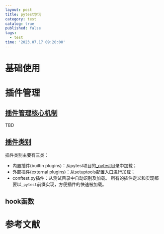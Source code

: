 ```yaml
---
layout: post
title: pytest学习
category: test
catalog: true
published: false
tags:
  - test
time: '2023.07.17 09:20:00'
---
```

# 基础使用
# 插件管理
## [插件管理核心机制](https://github.com/pytest-dev/pluggy/)
TBD

## [插件类别](https://docs.pytest.org/en/latest/how-to/writing_plugins.html)
插件类别主要有三类：
- 内置插件(builtin plugins)：从pytest项目的[_pytest](https://github.com/pytest-dev/pytest/blob/main/src/_pytest)目录中加载；
- 外部插件(external plugins)：从setuptools配置入口进行加载；
- conftest.py插件：从测试目录中自动识别及加载。
所有的插件定义和实现都要以`_pytest`前缀实现，方便插件的快速被加载。

## hook函数


# 参考文献
